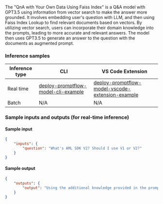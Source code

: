 The "QnA with Your Own Data Using Faiss Index" is a Q&A model with GPT3.5 using information from vector search to make the answer more grounded. It involves embedding user's question with LLM, and then using Faiss Index Lookup to find relevant documents based on vectors. By utilizing vector search, users can incorporate their domain knowledge into the prompts, leading to more accurate and relevant answers. The model then uses GPT3.5 to generate an answer to the question with the documents as augmented prompt.


### Inference samples

Inference type|CLI|VS Code Extension
|--|--|--|
Real time|<a href="https://microsoft.github.io/promptflow/how-to-guides/deploy-a-flow/index.html" target="_blank">deploy-promptflow-model-cli-example</a>|<a href="https://microsoft.github.io/promptflow/how-to-guides/deploy-a-flow/index.html" target="_blank">deploy-promptflow-model-vscode-extension-example</a>
Batch | N/A | N/A

### Sample inputs and outputs (for real-time inference)

#### Sample input
```json
{
    "inputs": {
        "question": "What's AML SDK V2? Should I use V1 or V2?"
    }
}
```

#### Sample output
```json
{
    "outputs": {
        "output": "Using the additional knowledge provided in the prompt, Azure Machine Learning (AML) SDK v2 is a tool that allows you to build a single command or a chain of commands like Python functions. It is useful for constructing workflows, moving from simple to complex concepts incrementally, and managing reusable components in pipelines. It also offers endpoints to streamline model deployments for both real-time and batch inference deployments. In terms of whether to use v1 or v2, it depends on your needs. If you have significant investments in Python SDK v1 and don't need any new features offered by SDK v2, you can continue to use SDK v1. However, you should consider using SDK v2 if you want to use new features like reusable components, managed inferencing, and if you're starting a new workflow or pipeline. All new features and future investments will be introduced in v2. Additionally, SDK v2 offers improved usability, including the ability to compose jobs and pipelines using Python functions and easy evolution from simple to complex tasks. SOURCES: https://learn.microsoft.com/en-us/azure/machine-learning/concept-v2"
    }
}
```